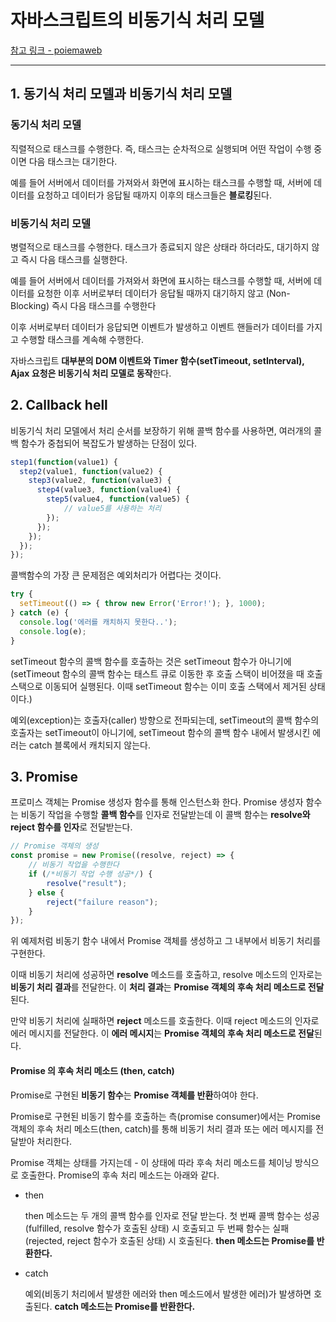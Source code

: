 # 자바스크립트의 비동기식 처리 모델

[참고 링크 - poiemaweb](https://poiemaweb.com/es6-promise)

---

## 1. 동기식 처리 모델과 비동기식 처리 모델

### 동기식 처리 모델
직렬적으로 태스크를 수행한다. 즉, 태스크는 순차적으로 실행되며 어떤 작업이 수행 중이면 다음 태스크는 대기한다.

예를 들어 서버에서 데이터를 가져와서 화면에 표시하는 태스크를 수행할 때, 서버에 데이터를 요청하고 데이터가 응답될 때까지 이후의 태스크들은 **블로킹**된다.

### 비동기식 처리 모델

병렬적으로 태스크를 수행한다. 태스크가 종료되지 않은 상태라 하더라도, 대기하지 않고 즉시 다음 태스크를 실행한다.

예를 들어 서버에서 데이터를 가져와서 화면에 표시하는 태스크를 수행할 때, 서버에 데이터를 요청한 이후 서버로부터 데이터가 응답될 때까지 대기하지 않고 (Non-Blocking) 즉시 다음 태스크를 수행한다

이후 서버로부터 데이터가 응답되면 이벤트가 발생하고 이벤트 핸들러가 데이터를 가지고 수행할 태스크를 계속해 수행한다.

자바스크립트 **대부분의 DOM 이벤트와 Timer 함수(setTimeout, setInterval), Ajax 요청은 비동기식 처리 모델로 동작**한다.

## 2. Callback hell

비동기식 처리 모델에서 처리 순서를 보장하기 위해 콜백 함수를 사용하면, 여러개의 콜백 함수가 중첩되어 복잡도가 발생하는 단점이 있다.

```js
step1(function(value1) {
  step2(value1, function(value2) {
    step3(value2, function(value3) {
      step4(value3, function(value4) {
        step5(value4, function(value5) {
            // value5를 사용하는 처리
        });
      });
    });
  });
});
```

콜백함수의 가장 큰 문제점은 예외처리가 어렵다는 것이다.

```js
try {
  setTimeout(() => { throw new Error('Error!'); }, 1000);
} catch (e) {
  console.log('에러를 캐치하지 못한다..');
  console.log(e);
}
```

setTimeout 함수의 콜백 함수를 호출하는 것은 setTimeout 함수가 아니기에 (setTimeout 함수의 콜백 함수는 태스트 큐로 이동한 후 호출 스택이 비어졌을 때 호출 스택으로 이동되어 실행된다. 이때 setTimeout 함수는 이미 호출 스택에서 제거된 상태이다.)

예외(exception)는 호출자(caller) 방향으로 전파되는데, setTimeout의 콜백 함수의 호출자는 setTimeout이 아니기에, setTimeout 함수의 콜백 함수 내에서 발생시킨 에러는 catch 블록에서 캐치되지 않는다.

## 3. Promise

프로미스 객체는 Promise 생성자 함수를 통해 인스턴스화 한다. Promise 생성자 함수는 비동기 작업을 수행할 **콜백 함수**를 인자로 전달받는데 이 콜백 함수는 **resolve와 reject 함수를 인자**로 전달받는다.

```js
// Promise 객체의 생성
const promise = new Promise((resolve, reject) => {
    // 비동기 작업을 수행한다
    if (/*비동기 작업 수행 성공*/) {
        resolve("result");
    } else {
        reject("failure reason");
    }
});

```

위 예제처럼 비동기 함수 내에서 Promise 객체를 생성하고 그 내부에서 비동기 처리를 구현한다.

이때 비동기 처리에 성공하면 **resolve** 메소드를 호출하고, resolve 메소드의 인자로는 **비동기 처리 결과**를 전달한다. 이 **처리 결과**는 **Promise 객체의 후속 처리 메소드로 전달**된다.

만약 비동기 처리에 실패하면 **reject** 메소드를 호출한다. 이때 reject 메소드의 인자로 에러 메시지를 전달한다. 이 **에러 메시지**는 **Promise 객체의 후속 처리 메소드로 전달**된다.

#### Promise 의 후속 처리 메소드 (then, catch)

Promise로 구현된 **비동기 함수**는 **Promise 객체를 반환**하여야 한다.

Promise로 구현된 비동기 함수를 호출하는 측(promise consumer)에서는 Promise 객체의 후속 처리 메소드(then, catch)를 통해 비동기 처리 결과 또는 에러 메시지를 전달받아 처리한다.

Promise 객체는 상태를 가지는데 - 이 상태에 따라 후속 처리 메소드를 체이닝 방식으로 호출한다. Promise의 후속 처리 메소드는 아래와 같다.

- then

  then 메소드는 두 개의 콜백 함수를 인자로 전달 받는다. 첫 번째 콜백 함수는 성공(fulfilled, resolve 함수가 호출된 상태) 시 호출되고 두 번째 함수는 실패(rejected, reject 함수가 호출된 상태) 시 호출된다. **then 메소드는 Promise를 반환한다.**

- catch

  예외(비동기 처리에서 발생한 에러와 then 메소드에서 발생한 에러)가 발생하면 호출된다. **catch 메소드는 Promise를 반환한다.**

